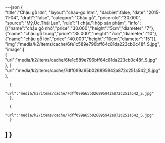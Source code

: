 ---json
{  
   "title":"Chậu gỗ lớn",
 "layout":"chau-go.html",
    "dacbiet":false,
   "date":"2015-11-04",
   "draft":"false",
   "category":"Châu gỗ",
   "price-old":"30.000",
   "source":"Mỹ,Úc,Thái Lan",
   "rule":"1 chậu/1 hộp sản phẩm",
   "info":[{"name":"chậu gỗ nhỏ","price":"30.000","height":"5cm","diameter":"7"},{"name":"chậu gỗ trung","price":"35.000","height":"7cm","diameter":"10"},
   {"name":"chậu gỗ lớn","price":"40.000","height":"10cm","diameter":"15"}],
   "img":"media/k2/items/cache/6fe1c589e796bff64c81da223cb0c48f_S.jpg",
   "image":[  
      {  
         "url":"media/k2/items/cache/6fe1c589e796bff64c81da223cb0c48f_S.jpg"
      },
      {  
         "url":"media/k2/items/cache/7dff099a65b026895942a872c251a542_S.jpg"
      },
      
      {  
         "url":"media/k2/items/cache/7dff099a65b026895942a872c251a542_S.jpg"
      },

      {  
         "url":"media/k2/items/cache/7dff099a65b026895942a872c251a542_S.jpg"
      }
   ]
}
---
